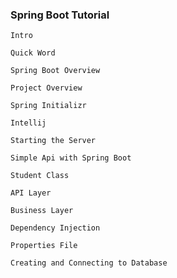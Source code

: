 ### Spring Boot Tutorial 

	Intro

	Quick Word

	Spring Boot Overview

	Project Overview

	Spring Initializr

	Intellij

	Starting the Server

	Simple Api with Spring Boot

	Student Class

	API Layer

	Business Layer

	Dependency Injection

	Properties File

	Creating and Connecting to Database
